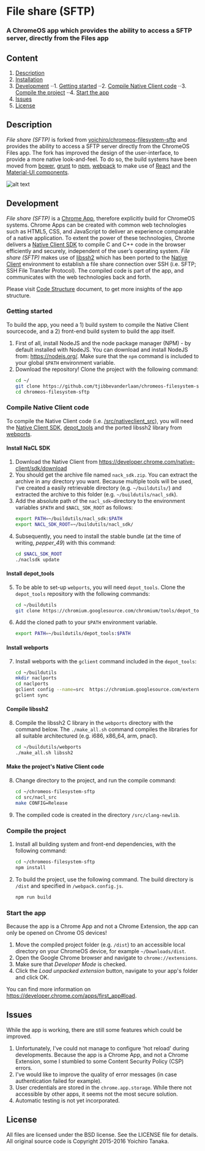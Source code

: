 # File share (SFTP)

### A ChromeOS app which provides the ability to access a SFTP server, directly from the Files app

## Content
1. [Description](#description)
2. [Installation](#installation)
3. [Development](#development)
⋅⋅1. [Getting started](#getting-started)
⋅⋅2. [Compile Native Client code](#compile-native-client-code)
⋅⋅3. [Compile the project](#compile-the-project)
⋅⋅4. [Start the app](#start-the-app)
4. [Issues](#issues)
5. [License](#license)

## Description
*File share (SFTP)* is forked from [yoichiro/chromeos-filesystem-sftp](https://github.com/yoichiro/chromeos-filesystem-sftp/) and provides the ability to access a SFTP server directly from the ChromeOS Files app. The fork has improved the design of the user-interface, to provide a more native look-and-feel. To do so, the build systems have been moved from [bower](https://bower.io/), [grunt](https://gruntjs.com/) to [npm](https://www.npmjs.com), [webpack](https://webpack.js.org/) to make use of [React](https://reactjs.org/) and the [Material-UI components](https://material-ui-next.com/).

![alt text](https://github.com/tjibbevanderlaan/chromeos-filesystem-sftp/docs/screenshot-1.png  "File share (SFTP) app preview")

## Development
*File share (SFTP)* is a [Chrome App](https://developer.chrome.com/apps/about_apps), therefore explicitly build for ChromeOS systems. Chrome Apps can be created with common web technologies such as  HTML5, CSS, and JavaScript to deliver an experience comparable of a native application. To extent the power of these technologies, Chrome delivers a [Native Client SDK](https://developer.chrome.com/native-client/sdk/download) to compile C and C++ code in the browser efficiently and securely, independent of the user’s operating system. *File share (SFTP)* makes use of [libssh2](https://www.libssh2.org/) which has been ported to the [Native Client](https://developer.chrome.com/native-client) environment to establish a file share connection over SSH (i.e. SFTP; SSH File Transfer Protocol). The compiled code is part of the app, and communicates with the web technologies back and forth.

Please visit [Code Structure](https://github.com/tjibbevanderlaaan/chromeos-filesystem-sftp/blob/react/docs/code_structure.md) document, to get more insights of the app structure.

### Getting started
To build the app, you need a 1) build system to compile the Native Client sourcecode, and a 2) front-end build system to build the app itself.

1. First of all, install NodeJS and the node package manager (NPM) - by default installed with NodeJS. You can download and install NodeJS from: <https://nodejs.org/>. Make sure that the `npm` command is included to your global `$PATH` environment variable. 
2. Download the repository! Clone the project with the following command:
	```bash
	cd ~/
	git clone https://github.com/tjibbevanderlaan/chromeos-filesystem-sftp.git
	cd chromeos-filesystem-sftp
	```

### Compile Native Client code
To compile the Native Client code (i.e. [/src/nativeclient_src](https://github.com/tjibbevanderlaan/chromeos-filesystem-sftp/tree/react/src/nacl_src)), you will need the [Native Client SDK](https://developer.chrome.com/native-client/sdk/download), [depot_tools](https://chromium.googlesource.com/chromium/tools/depot_tools.git) and the ported libssh2 library from [webports](https://chromium.googlesource.com/webports/). 

#### Install NaCL SDK

1. Download the Native Client from https://developer.chrome.com/native-client/sdk/download
2. You should get the archive file named `nack_sdk.zip`. You can extract the archive in any directory you want. Because multiple tools will be used, I've created a easily retrievable directory (e.g. `~/buildutils/`) and extracted the archive to this folder (e.g. `~/buildutils/nacl_sdk`).
3. Add the absolute path of the `nacl_sdk`-directory to the environment variables `$PATH` and `$NACL_SDK_ROOT` as follows:
	```bash
	export PATH=~/buildutils/nacl_sdk:$PATH
	export NACL_SDK_ROOT=~/buildutils/nacl_sdk/
	```
4. Subsequently, you need to install the stable bundle (at the time of writing, *pepper_49*) with this command:
	```bash
	cd $NACL_SDK_ROOT
	./naclsdk update
	```

#### Install depot_tools
5. To be able to set-up `webports`, you will need `depot_tools`. Clone the `depot_tools` repository with the following commands:
	```bash
	cd ~/buildutils
	git clone https://chromium.googlesource.com/chromium/tools/depot_tools.git
	```
6. Add the cloned path to your `$PATH` environment variable.
	```bash
	export PATH=~/buildutils/depot_tools:$PATH
	```

#### Install webports
7. Install webports with the `gclient` command included in the `depot_tools`:
	```bash
	cd ~/buildutils
	mkdir naclports
	cd naclports
	gclient config --name=src  https://chromium.googlesource.com/external/webports
	gclient sync
	```

#### Compile libssh2
8. Compile the libssh2 C library in the `webports` directory with the command below. The `./make_all.sh` command compiles the libraries for all suitable architectured (e.g. i686, x86_64, arm, pnacl).
	```bash
	cd ~/buildutils/webports
	./make_all.sh libssh2
	```

#### Make the project's Native Client code
8. Change directory to the project, and run the compile command:
	```bash
	cd ~/chromeos-filesystem-sftp
	cd src/nacl_src
	make CONFIG=Release
	```	
9. The compiled code is created in the directory `/src/clang-newlib`.

### Compile the project
1. Install all building system and front-end dependencies, with the following command:
	```bash
	cd ~/chromeos-filesystem-sftp
	npm install
	```

2. To build the project, use the following command. The build directory is `/dist` and specified in `/webpack.config.js`.
	```bash
	npm run build
	```

### Start the app
Because the app is a Chrome App and not a Chrome Extension, the app can only be opened on Chrome OS devices!

1. Move the compiled project folder (e.g. `/dist`) to an accessible local directory on your ChromeOS device, for example `~/Downloads/dist`.
2. Open the Google Chrome browser and navigate to `chrome://extensions`.
3. Make sure that  _Developer Mode_ is checked.
4. Click the _Load unpacked extension_ button, navigate to your app's folder and click OK.

You can find more information on <https://developer.chrome.com/apps/first_app#load>.

## Issues
While the app is working, there are still some features which could be improved.

1. Unfortunately, I've could not manage to configure 'hot reload' during developments. Because the app is a Chrome App, and not a Chrome Extension, some I stumbled to some Content Security Policy (CSP) errors. 
2. I've would like to improve the quality of error messages (in case authentication failed for example).
3. User credentials are stored in the `chrome.app.storage`. While there not accessible by other apps, it seems not the most secure solution.
4. Automatic testing is not yet incorporated.


## License

All files are licensed under the BSD license. See the LICENSE file for details.
All original source code is Copyright 2015-2016 Yoichiro Tanaka.
